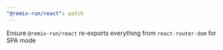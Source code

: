 ```yaml
---
"@remix-run/react": patch
---
```


Ensure `@remix-run/react` re-exports everything from `react-router-dom` for SPA mode
